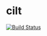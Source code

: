 # cilt
[![Build Status](https://travis-ci.org/clemenscorny/cilt.svg?branch=master)](https://travis-ci.org/clemenscorny/cilt)
